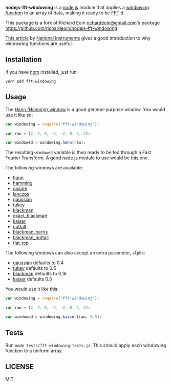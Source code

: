 **nodejs-fft-windowing** is a [node.js](http://nodejs.org/) module that applies a [windowing function](http://en.wikipedia.org/wiki/Window_function) to an array of data, making it ready to be [FFT](http://en.wikipedia.org/wiki/Fast_Fourier_transform)'d.

This package is a fork of Richard Eoin <richardeoin@gmail.com>'s package https://github.com/richardeoin/nodejs-fft-windowing

[This article](http://www.ni.com/white-paper/4844/en) by [National Instruments](http://uk.ni.com/) gives a good introduction to why windowing functions are useful.

## Installation

If you have [npm](https://npmjs.org/) installed, just run:

```
yarn add fft-windowing
```

## Usage

The [Hann (Hanning) window](http://en.wikipedia.org/wiki/Window_function#Hann_.28Hanning.29_window) is a good general-purpose window. You would use it like so:

```javascript
var windowing = require("fft-windowing");

var raw = [2, 2, 0, -2, -2, 0, 2, 2];

var windowed = windowing.hann(raw);
```

The resulting `windowed` variable is then ready to be fed through a Fast Fourier Transform. A good [node.js](http://nodejs.org/) module to use would be [this](https://npmjs.org/package/fft) one.

The following windows are available:

- [hann](http://en.wikipedia.org/wiki/Window_function#Hann_.28Hanning.29_window)
- [hamming](http://en.wikipedia.org/wiki/Window_function#Hamming_window)
- [cosine](http://en.wikipedia.org/wiki/Window_function#Cosine_window)
- [lanczos](http://en.wikipedia.org/wiki/Window_function#Lanczos_window)
- [gaussian](http://en.wikipedia.org/wiki/Window_function#Gaussian_windows)
- [tukey](http://en.wikipedia.org/wiki/Window_function#Tukey_window)
- [blackman](http://en.wikipedia.org/wiki/Window_function#Blackman_windows)
- [exact_blackman](http://en.wikipedia.org/wiki/Window_function#Blackman_windows)
- [kaiser](http://en.wikipedia.org/wiki/Window_function#Kaiser_windows)
- [nuttall](http://en.wikipedia.org/wiki/Window_function#Nuttall_window.2C_continuous_first_derivative)
- [blackman_harris](http://en.wikipedia.org/wiki/Window_function#Blackman.E2.80.93Harris_window)
- [blackman_nuttall](http://en.wikipedia.org/wiki/Window_function#Blackman.E2.80.93Nuttall_window)
- [flat_top](http://en.wikipedia.org/wiki/Window_function#Flat_top_window)

The following windows can also accept an extra parameter, `alpha`:

- [gaussian](http://en.wikipedia.org/wiki/Window_function#Gaussian_windows) defaults to 0.4
- [tukey](http://en.wikipedia.org/wiki/Window_function#Tukey_window) defaults to 0.5
- [blackman](http://en.wikipedia.org/wiki/Window_function#Blackman_windows) defaults to 0.16
- [kaiser](http://en.wikipedia.org/wiki/Window_function#Kaiser_windows) defaults 0.3

You would use it like this:

```javascript
var windowing = require("fft-windowing");

var raw = [2, 2, 0, -2, -2, 0, 2, 2];

var windowed = windowing.kaiser(raw, 0.5);
```

## Tests

Run `node tests/fft-windowing-tests.js`. This should apply each windowing function to a uniform array.

## LICENSE

MIT
